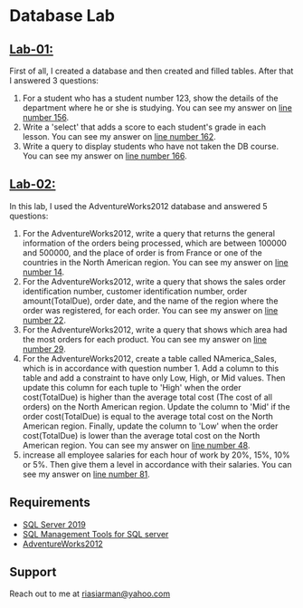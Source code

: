 # Database Lab
## [Lab-01:](https://github.com/arman324/Database-Lab/blob/master/Lab-01/Lab-01.sql)
First of all, I created a database and then created and filled tables. After that I answered 3 questions:
1. For a student who has a student number 123, show the details of the department where he or she is studying. You can see my answer on [line number 156](https://github.com/arman324/Database-Lab/blob/a7c80a16dfd71a1a9ea29d14bc128c0388694f21/Lab-01/Lab-01.sql#L156).
2. Write a 'select' that adds a score to each student's grade in each lesson. You can see my answer on [line number 162](https://github.com/arman324/Database-Lab/blob/a7c80a16dfd71a1a9ea29d14bc128c0388694f21/Lab-01/Lab-01.sql#L162).
3. Write a query to display students who have not taken the DB course. You can see my answer on [line number 166](https://github.com/arman324/Database-Lab/blob/a7c80a16dfd71a1a9ea29d14bc128c0388694f21/Lab-01/Lab-01.sql#L166).

## [Lab-02:](https://github.com/arman324/Database-Lab/blob/master/Lab-02/Lab-02.sql)
In this lab, I used the AdventureWorks2012 database and answered 5 questions:
1. For the AdventureWorks2012, write a query that returns the general information of the orders being processed, which are between 100000 and 500000, and the place of order is from France or one of the countries in the North American region. You can see my answer on [line number 14](https://github.com/arman324/Database-Lab/blob/4fb6523d561bcf430c16cff0f34cbf43b8bdcc4e/Lab-02/Lab-02.sql#L14).
2. For the AdventureWorks2012, write a query that shows the sales order identification number, customer identification number, order amount(TotalDue), order date, and the name of the region where the order was registered, for each order. You can see my answer on [line number 22](https://github.com/arman324/Database-Lab/blob/4fb6523d561bcf430c16cff0f34cbf43b8bdcc4e/Lab-02/Lab-02.sql#L22).
3. For the AdventureWorks2012, write a query that shows which area had the most orders for each product. You can see my answer on [line number 29](https://github.com/arman324/Database-Lab/blob/4fb6523d561bcf430c16cff0f34cbf43b8bdcc4e/Lab-02/Lab-02.sql#L29).
4. For the AdventureWorks2012, create a table called NAmerica_Sales, which is in accordance with question number 1. Add a column to this table and add a constraint to have only Low, High, or Mid values. Then update this column for each tuple to 'High' when the order cost(TotalDue) is higher than the average total cost (The cost of all orders) on the North American region. Update the column to 'Mid' if the order cost(TotalDue) is equal to the average total cost on the North American region. Finally, update the column to 'Low' when the order cost(TotalDue) is lower than the average total cost on the North American region. You can see my answer on [line number 48](https://github.com/arman324/Database-Lab/blob/4fb6523d561bcf430c16cff0f34cbf43b8bdcc4e/Lab-02/Lab-02.sql#L48).
5. increase all employee salaries for each hour of work by 20%, 15%, 10% or 5%. Then give them a level in accordance with their salaries. You can see my answer on [line number 81](https://github.com/arman324/Database-Lab/blob/4fb6523d561bcf430c16cff0f34cbf43b8bdcc4e/Lab-02/Lab-02.sql#L81).


## Requirements
* [SQL Server 2019](https://www.microsoft.com/en-us/sql-server/sql-server-downloads)
* [SQL Management Tools for SQL server](https://www.guru99.com/top-20-sql-management-tools.html)
* [AdventureWorks2012](https://github.com/Microsoft/sql-server-samples/releases/tag/adventureworks2012)

## Support
Reach out to me at riasiarman@yahoo.com
